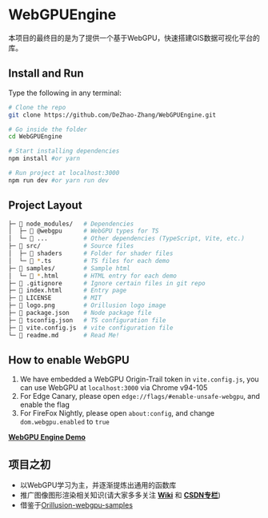 # WebGPUEngine

本项目的最终目的是为了提供一个基于WebGPU，快速搭建GIS数据可视化平台的库。


## Install and Run

Type the following in any terminal:

```bash
# Clone the repo
git clone https://github.com/DeZhao-Zhang/WebGPUEngine.git

# Go inside the folder
cd WebGPUEngine

# Start installing dependencies
npm install #or yarn

# Run project at localhost:3000
npm run dev #or yarn run dev
```

## Project Layout

```bash
├─ 📂 node_modules/   # Dependencies
│  ├─ 📁 @webgpu      # WebGPU types for TS
│  └─ 📁 ...          # Other dependencies (TypeScript, Vite, etc.)
├─ 📂 src/            # Source files
│  ├─ 📁 shaders      # Folder for shader files
│  └─ 📄 *.ts         # TS files for each demo
├─ 📂 samples/        # Sample html
│  └─ 📄 *.html       # HTML entry for each demo
├─ 📄 .gitignore      # Ignore certain files in git repo
├─ 📄 index.html      # Entry page
├─ 📄 LICENSE         # MIT
├─ 📄 logo.png        # Orillusion logo image
├─ 📄 package.json    # Node package file
├─ 📄 tsconfig.json   # TS configuration file
├─ 📄 vite.config.js  # vite configuration file
└─ 📄 readme.md       # Read Me!
```

## How to enable WebGPU
1. We have embedded a WebGPU Origin-Trail token in `vite.config.js`, you can use WebGPU at `localhost:3000` via Chrome v94-105
2. For Edge Canary, please open `edge://flags/#enable-unsafe-webgpu`, and enable the flag
3. For FireFox Nightly, please open `about:config`, and change `dom.webgpu.enabled` to `true`


[**WebGPU Engine Demo**](https://dezhao-zhang.github.io/WebGPUEngine/)

## 项目之初
- 以WebGPU学习为主，并逐渐提炼出通用的函数库
- 推广图像图形渲染相关知识(请大家多多关注 [**Wiki**](https://github.com/DeZhao-Zhang/WebGPUEngine/wiki) 和 [**CSDN专栏**](https://blog.csdn.net/u010206379/category_12298937.html?spm=1001.2014.3001.5482))
- 借鉴于[Orillusion-webgpu-samples](https://github.com/Orillusion/orillusion-webgpu-samples.git)

